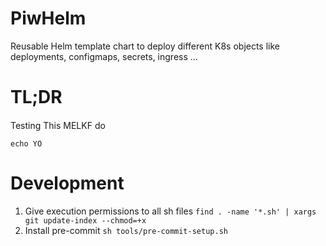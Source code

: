 # PiwHelm
Reusable Helm template chart to deploy different K8s objects like deployments, configmaps, secrets, ingress ...

# TL;DR
####
Testing This MELKF do
```shell
echo YO
```

# Development
1. Give execution permissions to all sh files
`find . -name '*.sh' | xargs git update-index --chmod=+x`
2. Install pre-commit
`sh tools/pre-commit-setup.sh`
